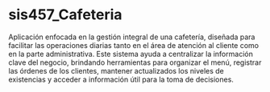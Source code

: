 # sis457_Cafeteria
Aplicación enfocada en la gestión integral de una cafetería, diseñada para facilitar las operaciones diarias tanto en el área de atención al cliente como en la parte administrativa. Este sistema ayuda a centralizar la información clave del negocio, brindando herramientas para organizar el menú, registrar las órdenes de los clientes, mantener actualizados los niveles de existencias y acceder a información útil para la toma de decisiones.